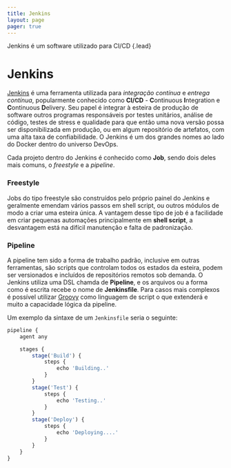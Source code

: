 ```yaml
---
title: Jenkins
layout: page 
pager: true
---
```



Jenkins é um software utilizado para CI/CD
{.lead}

# Jenkins

[Jenkins](https://jenkins.io/) é uma ferramenta utilizada para *integração contínua* e *entrega contínua*, popularmente conhecido como **CI/CD** - **C**ontinuous **I**ntegration e **C**ontinuous **D**elivery.
Seu papel é integrar à esteira de produção de software outros programas responsáveis por testes unitários, análise de código, testes de stress e qualidade para que então uma nova versão possa ser disponibilizada em produção, ou em algum repositório de artefatos, com uma alta taxa de confiabilidade.
O Jenkins é um dos grandes nomes ao lado do Docker dentro do universo DevOps.

Cada projeto dentro do Jenkins é conhecido como **Job**, sendo dois deles mais comuns, o *freestyle* e a *pipeline*.

### Freestyle

Jobs do tipo freestyle são construídos pelo próprio painel do Jenkins e geralmente emendam vários passos em shell script, ou outros módulos de modo a criar uma esteira única. A vantagem desse tipo de job é a facilidade em criar pequenas automações principalmente em **shell script**, a desvantagem está na difícil manutenção e falta de padronização.

### Pipeline

A pipeline tem sido a forma de trabalho padrão, inclusive em outras ferramentas, são scripts que controlam todos os estados da esteira, podem ser versionados e incluídos de repositórios remotos sob demanda. O Jenkins utiliza uma DSL chamda de **Pipeline**, e os arquivos ou a forma como é escrita recebe o nome de **Jenkinsfile**. Para casos mais complexos é possível utilizar [Groovy](http://groovy-lang.org/) como linguagem de script o que extenderá e muito a capacidade lógica da pipeline.

Um exemplo da sintaxe de um `Jenkinsfile` seria o seguinte:

```js
pipeline {
    agent any

    stages {
        stage('Build') {
            steps {
                echo 'Building..'
            }
        }
        stage('Test') {
            steps {
                echo 'Testing..'
            }
        }
        stage('Deploy') {
            steps {
                echo 'Deploying....'
            }
        }
    }
}
```
